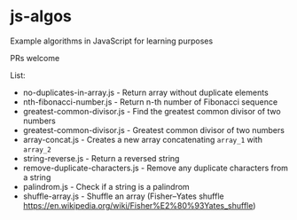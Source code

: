 # js-algos
Example algorithms in JavaScript for learning purposes

PRs welcome

List:

- no-duplicates-in-array.js      - Return array without duplicate elements
- nth-fibonacci-number.js        - Return n-th number of Fibonacci sequence 
- greatest-common-divisor.js     - Find the greatest common divisor of two numbers
- greatest-common-divisor.js     - Greatest common divisor of two numbers
- array-concat.js                - Creates a new array concatenating `array_1` with `array_2`
- string-reverse.js              - Return a reversed string
- remove-duplicate-characters.js - Remove any duplicate characters from a string
- palindrom.js                   - Check if a string is a palindrom
- shuffle-array.js               - Shuffle an array (Fisher–Yates shuffle https://en.wikipedia.org/wiki/Fisher%E2%80%93Yates_shuffle)

